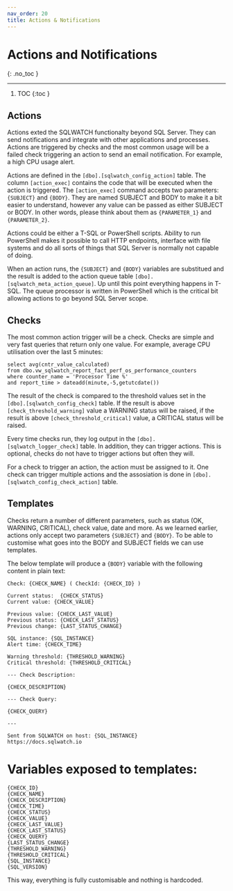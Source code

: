 ```yaml
---
nav_order: 20
title: Actions & Notifications
---
```


# Actions and Notifications
{: .no_toc }

---

1. TOC
{:toc }

## Actions

Actions exted the SQLWATCH functionalty beyond SQL Server. They can send notifications and integrate with other applications and processes.
Actions are triggered by checks and the most common usage will be a failed check triggering an action to send an email notification. For example, a high CPU usage alert.

Actions are defined in the `[dbo].[sqlwatch_config_action]` table. The column `[action_exec]` contains the code that will be executed when the action is triggered.
The `[action_exec]` command accepts two parameters: `{SUBJECT}` and `{BODY}`. They are named SUBJECT and BODY to make it a bit easier to understand, however any value can be passed as either SUBJECT or BODY. In other words, please think about them as `{PARAMETER_1}` and `{PARAMETER_2}`.

Actions could be either a T-SQL or PowerShell scripts. Ability to run PowerShell makes it possible to call HTTP endpoints, interface with file systems and do all sorts of things that SQL Server is normally not capable of doing.

When an action runs, the `{SUBJECT}` and `{BODY}` variables are substitued and the result is added to the action queue table `[dbo].[sqlwatch_meta_action_queue]`. Up until this point everything happens in T-SQL. The queue processor is written in PowerShell which is the critical bit allowing actions to go beyond SQL Server scope.

## Checks

The most common action trigger will be a check. Checks are simple and very fast queries that return only one value. For example, average CPU utilisation over the last 5 minutes:

```
select avg(cntr_value_calculated) 
from dbo.vw_sqlwatch_report_fact_perf_os_performance_counters
where counter_name = 'Processor Time %'
and report_time > dateadd(minute,-5,getutcdate())
```

The result of the check is compared to the threshold values set in the `[dbo].[sqlwatch_config_check]` table. If the result is above `[check_threshold_warning]` value a WARNING status will be raised, if the result is above `[check_threshold_critical]` value, a CRITICAL status will be raised. 

Every time checks run, they log output in the `[dbo].[sqlwatch_logger_check]` table. In addition, they can trigger actions. This is optional, checks do not have to trigger actions but often they will.

For a check to trigger an action, the action must be assigned to it. One check can trigger multiple actions and the assosiation is done in `[dbo].[sqlwatch_config_check_action]` table.

## Templates

Checks return a number of different parameters, such as status (OK, WARNING, CRITICAL), check value, date and more. As we learned earlier, actions only accept two parameters `{SUBJECT}` and `{BODY}`. To be able to customise what goes into the BODY and SUBJECT fields we can use templates.

The below template will produce a `{BODY}` variable with the following content in plain text:

```
Check: {CHECK_NAME} ( CheckId: {CHECK_ID} )

Current status:  {CHECK_STATUS}
Current value: {CHECK_VALUE}

Previous value: {CHECK_LAST_VALUE}
Previous status: {CHECK_LAST_STATUS}
Previous change: {LAST_STATUS_CHANGE}

SQL instance: {SQL_INSTANCE}
Alert time: {CHECK_TIME}

Warning threshold: {THRESHOLD_WARNING}
Critical threshold: {THRESHOLD_CRITICAL}

--- Check Description:

{CHECK_DESCRIPTION}

--- Check Query:

{CHECK_QUERY}

---

Sent from SQLWATCH on host: {SQL_INSTANCE}
https://docs.sqlwatch.io
```

# Variables exposed to templates:
```
{CHECK_ID}
{CHECK_NAME}
{CHECK_DESCRIPTION}
{CHECK_TIME}
{CHECK_STATUS}
{CHECK_VALUE}
{CHECK_LAST_VALUE}
{CHECK_LAST_STATUS}
{CHECK_QUERY}
{LAST_STATUS_CHANGE}
{THRESHOLD_WARNING}
{THRESHOLD_CRITICAL}
{SQL_INSTANCE}
{SQL_VERSION}
```

This way, everything is fully customisable and nothing is hardcoded. 
